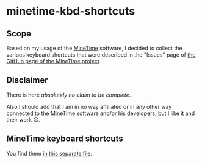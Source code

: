 # minetime-kbd-shortcuts

## Scope

Based on my usage of the [MineTime](https://minetime.ai) software, I decided to collect the various keyboard shortcuts that were described in the "Issues" page of [the GitHub page of the MineTime project](https://github.com/marcoancona/MineTime).

## Disclaimer

There is here *absolutely no claim to be complete*.

Also I should add that I am in no way affiliated or in any other way connected to the MineTime software and/or his developers; but I like it and their work :smiley:.

## MineTime keyboard shortcuts

You find them [in this separate file](minetime-kbd-shortcuts.txt).
